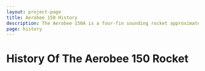 ```yaml
---
layout: project-page
title: Aerobee 150 History
description: The Aerobee 150A is a four-fin sounding rocket approximately 9 meters long and 38 centimeters in diameter
page: history
---
```



# History Of The Aerobee 150 Rocket


